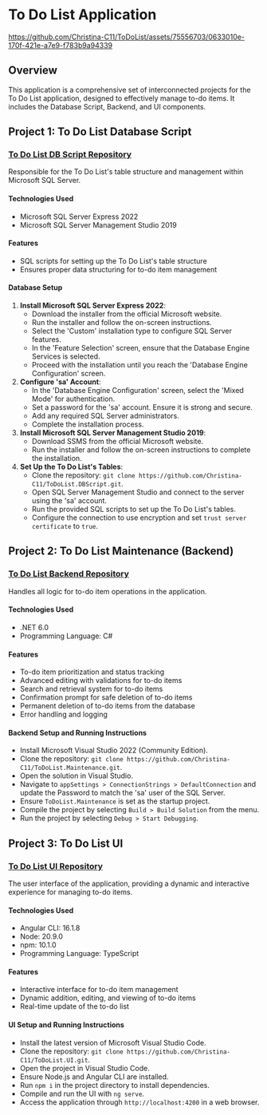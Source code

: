 # To Do List Application 
https://github.com/Christina-C11/ToDoList/assets/75556703/0633010e-170f-421e-a7e9-f783b9a94339
## Overview
This application is a comprehensive set of interconnected projects for the To Do List application, designed to effectively manage to-do items. It includes the Database Script, Backend, and UI components.

## Project 1: To Do List Database Script
### [To Do List DB Script Repository](https://github.com/Christina-C11/ToDoList.DBScript.git)
Responsible for the To Do List's table structure and management within Microsoft SQL Server.

#### Technologies Used
- Microsoft SQL Server Express 2022
- Microsoft SQL Server Management Studio 2019

#### Features
- SQL scripts for setting up the To Do List's table structure
- Ensures proper data structuring for to-do item management

#### Database Setup
1. **Install Microsoft SQL Server Express 2022**:
   - Download the installer from the official Microsoft website.
   - Run the installer and follow the on-screen instructions.
   - Select the 'Custom' installation type to configure SQL Server features.
   - In the 'Feature Selection' screen, ensure that the Database Engine Services is selected.
   - Proceed with the installation until you reach the 'Database Engine Configuration' screen.
2. **Configure 'sa' Account**:
   - In the 'Database Engine Configuration' screen, select the 'Mixed Mode' for authentication.
   - Set a password for the 'sa' account. Ensure it is strong and secure.
   - Add any required SQL Server administrators.
   - Complete the installation process.
3. **Install Microsoft SQL Server Management Studio 2019**:
   - Download SSMS from the official Microsoft website.
   - Run the installer and follow the on-screen instructions to complete the installation.
4. **Set Up the To Do List's Tables**:
   - Clone the repository: `git clone https://github.com/Christina-C11/ToDoList.DBScript.git`.
   - Open SQL Server Management Studio and connect to the server using the 'sa' account.
   - Run the provided SQL scripts to set up the To Do List's tables.
   - Configure the connection to use encryption and set `trust server certificate` to `true`.

## Project 2: To Do List Maintenance (Backend)
### [To Do List Backend Repository](https://github.com/Christina-C11/ToDoList.Maintenance.git)
Handles all logic for to-do item operations in the application.

#### Technologies Used
- .NET 6.0
- Programming Language: C#

#### Features
- To-do item prioritization and status tracking
- Advanced editing with validations for to-do items
- Search and retrieval system for to-do items
- Confirmation prompt for safe deletion of to-do items
- Permanent deletion of to-do items from the database
- Error handling and logging

#### Backend Setup and Running Instructions
- Install Microsoft Visual Studio 2022 (Community Edition).
- Clone the repository: `git clone https://github.com/Christina-C11/ToDoList.Maintenance.git`.
- Open the solution in Visual Studio.
- Navigate to `appSettings > ConnectionStrings > DefaultConnection` and update the Password to match the 'sa' user of the SQL Server.
- Ensure `ToDoList.Maintenance` is set as the startup project.
- Compile the project by selecting `Build > Build Solution` from the menu.
- Run the project by selecting `Debug > Start Debugging`.

## Project 3: To Do List UI
### [To Do List UI Repository](https://github.com/Christina-C11/ToDoList.UI.git)
The user interface of the application, providing a dynamic and interactive experience for managing to-do items.

#### Technologies Used
- Angular CLI: 16.1.8
- Node: 20.9.0
- npm: 10.1.0
- Programming Language: TypeScript

#### Features
- Interactive interface for to-do item management
- Dynamic addition, editing, and viewing of to-do items
- Real-time update of the to-do list

#### UI Setup and Running Instructions
- Install the latest version of Microsoft Visual Studio Code.
- Clone the repository: `git clone https://github.com/Christina-C11/ToDoList.UI.git`.
- Open the project in Visual Studio Code.
- Ensure Node.js and Angular CLI are installed.
- Run `npm i` in the project directory to install dependencies.
- Compile and run the UI with `ng serve`.
- Access the application through `http://localhost:4200` in a web browser.
